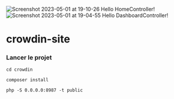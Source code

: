 ![Screenshot 2023-05-01 at 19-10-26 Hello HomeController!](https://user-images.githubusercontent.com/114701818/235496140-7f772da2-fcf4-4ce3-b937-6f00007192a2.png)
![Screenshot 2023-05-01 at 19-04-55 Hello DashboardController!](https://user-images.githubusercontent.com/114701818/235496166-5b611f5a-02ab-4135-98ae-34bb840cf22f.png)
# crowdin-site

### Lancer le projet 

`cd crowdin`

`composer install`

`php -S 0.0.0.0:8987 -t public`

